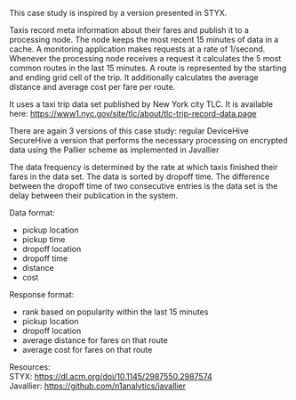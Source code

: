 This case study is inspired by a version presented in STYX. 

Taxis record meta information about their fares and publish it to a processing node. The node keeps the most recent 15 minutes of data in a cache. A monitoring application makes requests at a rate of 1/second. Whenever the processing node receives a request it calculates the 5 most common routes in the last 15 minutes. A route is represented by the starting and ending grid cell of the trip. It additionally calculates the average distance and average cost per fare per route.  

It uses a taxi trip data set published by New York city TLC. It is available here: https://www1.nyc.gov/site/tlc/about/tlc-trip-record-data.page   


There are again 3 versions of this case study: 
    regular DeviceHive
    SecureHive 
    a version that performs the necessary processing on encrypted data using the Pallier scheme as implemented in Javallier 

The data frequency is determined by the rate at which taxis finished their fares in the data set. The data is sorted by dropoff time. The difference between the dropoff time of two consecutive entries is the data set is the delay between their publication in the system.  

Data format:  
  * pickup location  
  * pickup time    
  * dropoff location  
  * dropoff time  
  * distance  
  * cost  

Response format:  
  * rank based on popularity within the last 15 minutes  
  * pickup location  
  * dropoff location  
  * average distance for fares on that route  
  * average cost for fares on that route   


Resources:        
STYX: https://dl.acm.org/doi/10.1145/2987550.2987574  
Javallier: https://github.com/n1analytics/javallier     
